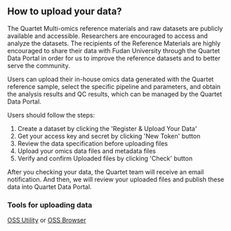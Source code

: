 ## How to upload your data?

The Quartet Multi-omics reference materials and raw datasets are publicly available and accessible. Researchers are encouraged to access and analyze the datasets. The recipients of the Reference Materials are highly encouraged to share their data with Fudan University through the Quartet Data Portal in order for us to improve the reference datasets and to better serve the community.

Users can upload their in-house omics data generated with the Quartet reference sample, select the specific pipeline and parameters, and obtain the analysis results and QC results, which can be managed by the Quartet Data Portal.

Users should follow the steps:
1) Create a dataset by clicking the 'Register & Upload Your Data'
2) Get your access key and secret by clicking 'New Token' button
3) Review the data specification before uploading files
4) Upload your omics data files and metadata files
5) Verify and confirm Uploaded files by clicking 'Check' button

After you checking your data, the Quartet team will receive an email notification. And then, we will review your uploaded files and publish these data into Quartet Data Portal.

### Tools for uploading data

<a href="https://www.yuque.com/quartet/tools/ossutil" target="_blank">OSS Utility</a> or <a href="https://www.yuque.com/quartet/tools/ossbrowser"  target="_blank">OSS Browser</a>